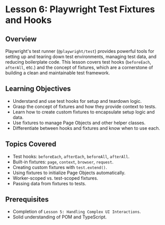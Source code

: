 # Lesson 6: Playwright Test Fixtures and Hooks

## Overview

Playwright's test runner (`@playwright/test`) provides powerful tools for setting up and tearing down test environments, managing test data, and reducing boilerplate code. This lesson covers test hooks (`beforeEach`, `afterAll`, etc.) and the concept of fixtures, which are a cornerstone of building a clean and maintainable test framework.

## Learning Objectives

- Understand and use test hooks for setup and teardown logic.
- Grasp the concept of fixtures and how they provide context to tests.
- Learn how to create custom fixtures to encapsulate setup logic and data.
- Use fixtures to manage Page Objects and other helper classes.
- Differentiate between hooks and fixtures and know when to use each.

## Topics Covered

- Test hooks: `beforeEach`, `afterEach`, `beforeAll`, `afterAll`.
- Built-in fixtures: `page`, `context`, `browser`, `request`.
- Creating custom fixtures with `test.extend()`.
- Using fixtures to initialize Page Objects automatically.
- Worker-scoped vs. test-scoped fixtures.
- Passing data from fixtures to tests.

## Prerequisites

- Completion of `Lesson 5: Handling Complex UI Interactions`.
- Solid understanding of POM and TypeScript.
